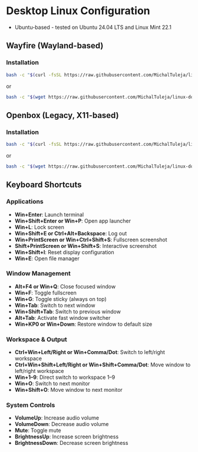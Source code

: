 # Desktop Linux Configuration

- Ubuntu-based - tested on Ubuntu 24.04 LTS and Linux Mint 22.1

## Wayfire (Wayland-based)

### Installation

```bash
bash -c "$(curl -fsSL https://raw.githubusercontent.com/MichalTuleja/linux-dotfiles/main/install-wayfire.sh)"
```

or

```bash
bash -c "$(wget https://raw.githubusercontent.com/MichalTuleja/linux-dotfiles/main/install-wayfire.sh -O -)"
```

## Openbox (Legacy, X11-based)

### Installation

```bash
bash -c "$(curl -fsSL https://raw.githubusercontent.com/MichalTuleja/linux-dotfiles/main/install-openbox.sh)"
```

or

```bash
bash -c "$(wget https://raw.githubusercontent.com/MichalTuleja/linux-dotfiles/main/install-openbox.sh -O -)"
```

## Keyboard Shortcuts

### **Applications**
- **Win+Enter**: Launch terminal
- **Win+Shift+Enter or Win+P**: Open app launcher
- **Win+L**: Lock screen
- **Win+Shift+E or Ctrl+Alt+Backspace**: Log out
- **Win+PrintScreen or Win+Ctrl+Shift+S**: Fullscreen screenshot
- **Shift+PrintScreen or Win+Shift+S**: Interactive screenshot
- **Win+Shift+I**: Reset display configuration
- **Win+E**: Open file manager

### **Window Management**
- **Alt+F4 or Win+Q**: Close focused window
- **Win+F**: Toggle fullscreen
- **Win+G**: Toggle sticky (always on top)
- **Win+Tab**: Switch to next window
- **Win+Shift+Tab**: Switch to previous window
- **Alt+Tab**: Activate fast window switcher
- **Win+KP0 or Win+Down**: Restore window to default size

### **Workspace & Output**
- **Ctrl+Win+Left/Right or Win+Comma/Dot**: Switch to left/right workspace
- **Ctrl+Win+Shift+Left/Right or Win+Shift+Comma/Dot**: Move window to left/right workspace
- **Win+1–9**: Direct switch to workspace 1–9
- **Win+O**: Switch to next monitor
- **Win+Shift+O**: Move window to next monitor

### **System Controls**
- **VolumeUp**: Increase audio volume
- **VolumeDown**: Decrease audio volume
- **Mute**: Toggle mute
- **BrightnessUp**: Increase screen brightness
- **BrightnessDown**: Decrease screen brightness
